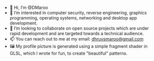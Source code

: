 - 👋 Hi, I’m @DMaroo
- 👀 I’m interested in computer security, reverse engineering, graphics programming, operating systems, networking and desktop app development.
- 🤝 I’m looking to collaborate on open source projects which are under rapid development and are targeted towards a technical audience.
- 📫 You can reach out to me at my email: dhruvsmaroo@gmail.com
- 🖼 My profile picture is generated using a simple fragment shader in GLSL, which I wrote for fun, to create "beautiful" patterns.
